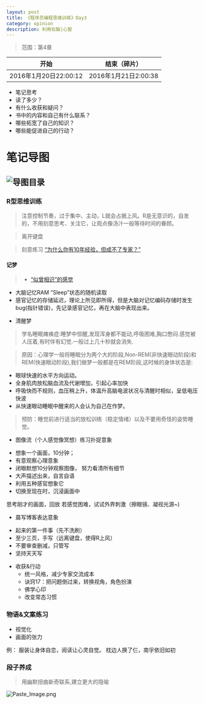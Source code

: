 ```yaml
---
layout: post
title: 《程序员编程思维训练》Day3
category: opinion
description: 利用右脑|心智
---
```





> 范围：第4章
> 
| 开始| 结束（碎片） |
|--------|--------|
|  2016年1月20日22:00:12      |    2016年1月21日2:00:38    |

> 
+ 笔记思考
 + 读了多少？
 + 有什么收获和疑问？
 + 书中的内容和自己有什么联系？
 + 哪些拓宽了自己的知识？
 + 哪些能促进自己的行动？

# 笔记导图

## ![导图目录](http://upload-images.jianshu.io/upload_images/982375-6c7ea64639f29e34.png?imageMogr2/auto-orient/strip%7CimageView2/2/w/1240)


### R型思维训练

> 注意控制节奏，过于集中、主动，L就会占据上风。R是无意识的，自发的，不用刻意思考、关注它，让观点像汤汁一般等待时间的眷顾。

> 离开键盘

> 刻意练习 [“为什么你有10年经验，但成不了专家？”](http://mp.weixin.qq.com/s?__biz=MzA5NTMxOTczOA==&mid=208796062&idx=1&sn=a700d18b13ea165431ea66e0056efe58&3rd=MzA3MDU4NTYzMw==&scene=6#rd)

#### 记梦

> +  [“似曾相识”的感觉](https://www.zhihu.com/question/21753149)
 -  大脑记忆RAM “Sleep”状态的随机读取
 -  感官记忆的存储延迟，理论上所见即所得，但是大脑对记忆编码存储时发生bug(指针错误)，先记录感官记忆，再在大脑中表现出来。
+ 清醒梦

> 学名睡眠瘫痪症:睡梦中惊醒,发现浑身都不能动,呼吸困难,胸口憋闷.感觉被人压着,有时伴有幻觉.一般过上几十秒就会消失.

> 原因：心理学一般将睡眠分为两个大的阶段,Non-REM(非快速眼动阶段)和REM(快速眼动阶段),我们做梦一般都是在REM阶段,这时候的身体状态是:
 + 眼球快速的水平方向运动。
 + 全身肌肉放松脑血流及代谢增加，引起心率加快
 + 呼吸快而不规则，血压稍上升，体温升高脑电波状况与清醒时相似，呈低电压快波
 + 从快速眼动睡眠中醒来的人会认为自己在作梦。
 
> 预防：睡觉前进行适当的放松训练（稳定情绪）以及不要用奇怪的姿势睡觉。

+ 图像流（个人感觉像冥想）练习扑捉意象
 - 想象一个画面，10分钟；
 - 有意观察心理意象
 - 闭眼默想10分钟观察图像， 努力看清所有细节
 - 大声描述出来，自言自语
 - 利用五种感官想象它
 - 切换至现在时，沉浸画面中

 思考刚才的画面，回放
 若感觉困难，试试外界刺激（擦眼镜、凝视光源~)
+ 晨写博客表达意象
 - 起来的第一件事（先不洗刷）
 - 至少三页，手写（远离键盘，使得R上风）
 - 不要审查删减，只管写
 - 坚持天天写

+ 收获&行动
  - 统一风格，减少专家交流成本
  - 诀窍17：把问题倒过来，转换视角，角色扮演
  - 佛学心印
  - 改变常态习惯

### 物语&文案练习

+ 视觉化
+ 画面的张力

例：
服装让身体自恋，阅读让心灵自觉。 
枕边人换了仨，南孚依旧如初

### 段子养成

> 用幽默扭曲新奇联系,建立更大的隐喻



![Paste_Image.png](http://upload-images.jianshu.io/upload_images/982375-394d820da16fcec1.png?imageMogr2/auto-orient/strip%7CimageView2/2/w/1240)

